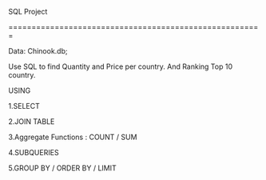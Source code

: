 SQL Project 

=======================================================

Data: Chinook.db;

Use SQL to find Quantity and Price per country. And Ranking Top 10 country.

USING

1.SELECT

2.JOIN TABLE

3.Aggregate Functions : COUNT / SUM

4.SUBQUERIES

5.GROUP BY / ORDER BY / LIMIT
